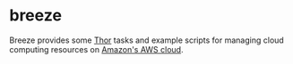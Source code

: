 # breeze

Breeze provides some [Thor](https://github.com/wycats/thor) tasks and example scripts for managing cloud computing resources
on [Amazon's AWS cloud](http://aws.amazon.com/).
